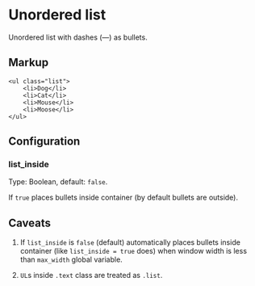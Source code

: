 # Unordered list

Unordered list with dashes (—) as bullets.


## Markup

	<ul class="list">
		<li>Dog</li>
		<li>Cat</li>
		<li>Mouse</li>
		<li>Moose</li>
	</ul>


## Configuration

### list_inside

Type: Boolean, default: `false`.

If `true` places bullets inside container (by default bullets are outside).


## Caveats

1. If `list_inside` is `false` (default) automatically places bullets inside container (like `list_inside = true` does) when window width is less than `max_width` global variable.

2. `UL`s inside `.text` class are treated as `.list`.
